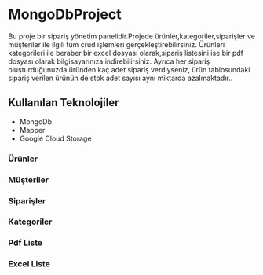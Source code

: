 # MongoDbProject
Bu proje bir sipariş yönetim panelidir.Projede ürünler,kategoriler,siparişler ve müşteriler ile ilgili tüm crud işlemleri gerçekleştirebilirsiniz.
Ürünleri kategorileri ile beraber bir excel dosyası olarak,sipariş listesini ise bir pdf dosyası olarak bilgisayarınıza indirebilirsiniz.
Ayrıca her sipariş oluşturduğunuzda üründen kaç adet sipariş verdiyseniz, ürün tablosundaki sipariş verilen ürünün de stok adet sayısı aynı miktarda azalmaktadır..

## Kullanılan Teknolojiler
<ul>
 <li>MongoDb</li>
 <li>Mapper</li>
 <li>Google Cloud Storage</li>
</ul>

### Ürünler



### Müşteriler 

### Siparişler

### Kategoriler

### Pdf Liste

### Excel Liste

